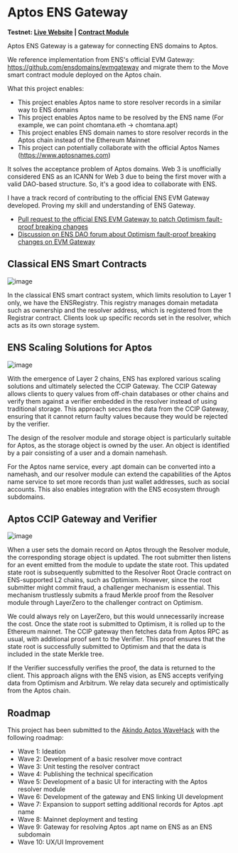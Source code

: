 # Aptos ENS Gateway

**Testnet: [Live Website](https://aptos-ens.chom.dev) | [Contract Module](https://explorer.aptoslabs.com/account/0x4aac1f0a41d1251b67e7623b3bdf3034cbd4bb05938a1129ddd9dec3ba8ed200/modules/code/resolver?network=testnet)**

Aptos ENS Gateway is a gateway for connecting ENS domains to Aptos.

We reference implementation from ENS's official EVM Gateway: https://github.com/ensdomains/evmgateway and migrate them to the Move smart contract module deployed on the Aptos chain.

What this project enables:
* This project enables Aptos name to store resolver records in a similar way to ENS domains
* This project enables Aptos name to be resolved by the ENS name (For example, we can point chomtana.eth -> chomtana.apt)
* This project enables ENS domain names to store resolver records in the Aptos chain instead of the Ethereum Mainnet
* This project can potentially collaborate with the official Aptos Names (https://www.aptosnames.com)

It solves the acceptance problem of Aptos domains. Web 3 is unofficially considered ENS as an ICANN for Web 3 due to being the first mover with a valid DAO-based structure. So, it's a good idea to collaborate with ENS.

I have a track record of contributing to the official ENS EVM Gateway developed. Proving my skill and understanding of ENS Gateway.
* [Pull request to the official ENS EVM Gateway to patch Optimism fault-proof breaking changes](https://github.com/ensdomains/evmgateway/pull/36)
* [Discussion on ENS DAO forum about Optimism fault-proof breaking changes on EVM Gateway](https://discuss.ens.domains/t/op-fault-proof-upgrade-break-op-verifier-and-op-gateway-implementation-in-the-evm-gateway/18973)

## Classical ENS Smart Contracts

![image](https://github.com/Chomtana/aptos-ens-gateway/assets/4103490/0daae5a3-ca64-4ff4-88aa-ca14967427f1)

In the classical ENS smart contract system, which limits resolution to Layer 1 only, we have the ENSRegistry. This registry manages domain metadata such as ownership and the resolver address, which is registered from the Registrar contract. Clients look up specific records set in the resolver, which acts as its own storage system.

## ENS Scaling Solutions for Aptos

![image](https://github.com/Chomtana/aptos-ens-gateway/assets/4103490/41b37e13-685b-43f4-b4ef-dc64d302a178)

With the emergence of Layer 2 chains, ENS has explored various scaling solutions and ultimately selected the CCIP Gateway. The CCIP Gateway allows clients to query values from off-chain databases or other chains and verify them against a verifier embedded in the resolver instead of using traditional storage. This approach secures the data from the CCIP Gateway, ensuring that it cannot return faulty values because they would be rejected by the verifier.

The design of the resolver module and storage object is particularly suitable for Aptos, as the storage object is owned by the user. An object is identified by a pair consisting of a user and a domain namehash.

For the Aptos name service, every .apt domain can be converted into a namehash, and our resolver module can extend the capabilities of the Aptos name service to set more records than just wallet addresses, such as social accounts. This also enables integration with the ENS ecosystem through subdomains.

## Aptos CCIP Gateway and Verifier

![image](https://github.com/Chomtana/aptos-ens-gateway/assets/4103490/d6234af8-b9cd-4a0e-a3d6-31fb7d0e4d01)

When a user sets the domain record on Aptos through the Resolver module, the corresponding storage object is updated. The root submitter then listens for an event emitted from the module to update the state root. This updated state root is subsequently submitted to the Resolver Root Oracle contract on ENS-supported L2 chains, such as Optimism. However, since the root submitter might commit fraud, a challenger mechanism is essential. This mechanism trustlessly submits a fraud Merkle proof from the Resolver module through LayerZero to the challenger contract on Optimism.

We could always rely on LayerZero, but this would unnecessarily increase the cost. Once the state root is submitted to Optimism, it is rolled up to the Ethereum mainnet. The CCIP gateway then fetches data from Aptos RPC as usual, with additional proof sent to the Verifier. This proof ensures that the state root is successfully submitted to Optimism and that the data is included in the state Merkle tree.

If the Verifier successfully verifies the proof, the data is returned to the client. This approach aligns with the ENS vision, as ENS accepts verifying data from Optimism and Arbitrum. We relay data securely and optimistically from the Aptos chain.

## Roadmap

This project has been submitted to the [Akindo Aptos WaveHack](https://app.akindo.io/wave-hacks/Z47L4rwQmI774vRpr) with the following roadmap:
* Wave 1: Ideation
* Wave 2: Development of a basic resolver move contract
* Wave 3: Unit testing the resolver contract
* Wave 4: Publishing the technical specification
* Wave 5: Development of a basic UI for interacting with the Aptos resolver module
* Wave 6: Development of the gateway and ENS linking UI development
* Wave 7: Expansion to support setting additional records for Aptos .apt name
* Wave 8: Mainnet deployment and testing
* Wave 9: Gateway for resolving Aptos .apt name on ENS as an ENS subdomain
* Wave 10: UX/UI Improvement
